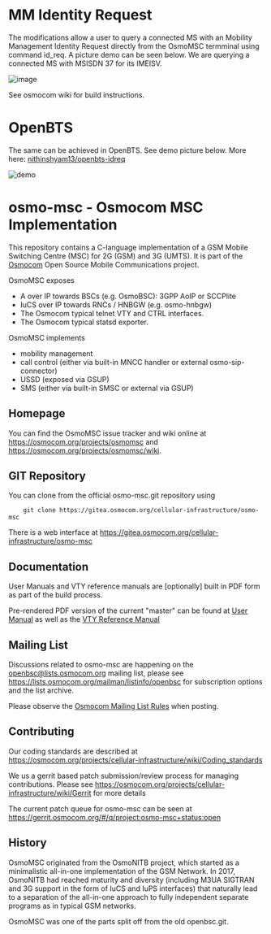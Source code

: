 MM Identity Request
===================
The modifications allow a user to query a connected MS with an Mobility Management Identity Request directly from the OsmoMSC termminal using command id_req.
A picture demo can be seen below. We are querying a connected MS with MSISDN 37 for its IMEISV.

![image](https://github.com/user-attachments/assets/12764dd4-2155-484f-ace9-e0cac8d351ad)

See osmocom wiki for build instructions.

OpenBTS
=======
The same can be achieved in OpenBTS. See demo picture below. More here: [nithinshyam13/openbts-idreq](https://github.com/nithinshyam13/openbts-idreq)

![demo](https://github.com/user-attachments/assets/e1b01a06-3bf4-44cb-befd-73ecdf2c34ee)


osmo-msc - Osmocom MSC Implementation
=====================================

This repository contains a C-language implementation of a GSM Mobile Switching
Centre (MSC) for 2G (GSM) and 3G (UMTS).  It is part of the
[Osmocom](https://osmocom.org/) Open Source Mobile Communications
project.

OsmoMSC exposes
 * A over IP towards BSCs (e.g. OsmoBSC): 3GPP AoIP or SCCPlite
 * IuCS over IP towards RNCs / HNBGW (e.g. osmo-hnbgw)
 * The Osmocom typical telnet VTY and CTRL interfaces.
 * The Osmocom typical statsd exporter.

OsmoMSC implements
 * mobility management
 * call control (either via built-in MNCC handler or external osmo-sip-connector)
 * USSD (exposed via GSUP)
 * SMS (either via built-in SMSC or external via GSUP)

Homepage
--------

You can find the OsmoMSC issue tracker and wiki online at
<https://osmocom.org/projects/osmomsc> and <https://osmocom.org/projects/osmomsc/wiki>.


GIT Repository
--------------

You can clone from the official osmo-msc.git repository using

        git clone https://gitea.osmocom.org/cellular-infrastructure/osmo-msc

There is a web interface at <https://gitea.osmocom.org/cellular-infrastructure/osmo-msc>


Documentation
-------------

User Manuals and VTY reference manuals are [optionally] built in PDF form
as part of the build process.

Pre-rendered PDF version of the current "master" can be found at
[User Manual](https://ftp.osmocom.org/docs/latest/osmomsc-usermanual.pdf)
as well as the [VTY Reference Manual](https://ftp.osmocom.org/docs/latest/osmomsc-vty-reference.pdf)


Mailing List
------------

Discussions related to osmo-msc are happening on the
openbsc@lists.osmocom.org mailing list, please see
<https://lists.osmocom.org/mailman/listinfo/openbsc> for subscription
options and the list archive.

Please observe the [Osmocom Mailing List
Rules](https://osmocom.org/projects/cellular-infrastructure/wiki/Mailing_List_Rules)
when posting.

Contributing
------------

Our coding standards are described at
<https://osmocom.org/projects/cellular-infrastructure/wiki/Coding_standards>

We us a gerrit based patch submission/review process for managing
contributions.  Please see
<https://osmocom.org/projects/cellular-infrastructure/wiki/Gerrit> for
more details

The current patch queue for osmo-msc can be seen at
<https://gerrit.osmocom.org/#/q/project:osmo-msc+status:open>


History
-------

OsmoMSC originated from the OsmoNITB project, which started as a minimalistic
all-in-one implementation of the GSM Network. In 2017, OsmoNITB had reached
maturity and diversity (including M3UA SIGTRAN and 3G support in the form of
IuCS and IuPS interfaces) that naturally lead to a separation of the all-in-one
approach to fully independent separate programs as in typical GSM networks.

OsmoMSC was one of the parts split off from the old openbsc.git.
